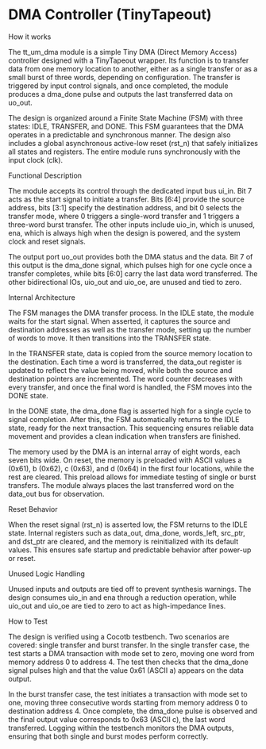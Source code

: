 <!---

This file is used to generate your project datasheet. Please fill in the information below and delete any unused
sections.

You can also include images in this folder and reference them in the markdown. Each image must be less than
512 kb in size, and the combined size of all images must be less than 1 MB.
-->

# DMA Controller (TinyTapeout)

How it works

The tt_um_dma module is a simple Tiny DMA (Direct Memory Access) controller designed with a TinyTapeout wrapper. Its function is to transfer data from one memory location to another, either as a single transfer or as a small burst of three words, depending on configuration. The transfer is triggered by input control signals, and once completed, the module produces a dma_done pulse and outputs the last transferred data on uo_out.

The design is organized around a Finite State Machine (FSM) with three states: IDLE, TRANSFER, and DONE. This FSM guarantees that the DMA operates in a predictable and synchronous manner. The design also includes a global asynchronous active-low reset (rst_n) that safely initializes all states and registers. The entire module runs synchronously with the input clock (clk).

Functional Description

The module accepts its control through the dedicated input bus ui_in. Bit 7 acts as the start signal to initiate a transfer. Bits [6:4] provide the source address, bits [3:1] specify the destination address, and bit 0 selects the transfer mode, where 0 triggers a single-word transfer and 1 triggers a three-word burst transfer. The other inputs include uio_in, which is unused, ena, which is always high when the design is powered, and the system clock and reset signals.

The output port uo_out provides both the DMA status and the data. Bit 7 of this output is the dma_done signal, which pulses high for one cycle once a transfer completes, while bits [6:0] carry the last data word transferred. The other bidirectional IOs, uio_out and uio_oe, are unused and tied to zero.

Internal Architecture

The FSM manages the DMA transfer process. In the IDLE state, the module waits for the start signal. When asserted, it captures the source and destination addresses as well as the transfer mode, setting up the number of words to move. It then transitions into the TRANSFER state.

In the TRANSFER state, data is copied from the source memory location to the destination. Each time a word is transferred, the data_out register is updated to reflect the value being moved, while both the source and destination pointers are incremented. The word counter decreases with every transfer, and once the final word is handled, the FSM moves into the DONE state.

In the DONE state, the dma_done flag is asserted high for a single cycle to signal completion. After this, the FSM automatically returns to the IDLE state, ready for the next transaction. This sequencing ensures reliable data movement and provides a clean indication when transfers are finished.

The memory used by the DMA is an internal array of eight words, each seven bits wide. On reset, the memory is preloaded with ASCII values a (0x61), b (0x62), c (0x63), and d (0x64) in the first four locations, while the rest are cleared. This preload allows for immediate testing of single or burst transfers. The module always places the last transferred word on the data_out bus for observation.

Reset Behavior

When the reset signal (rst_n) is asserted low, the FSM returns to the IDLE state. Internal registers such as data_out, dma_done, words_left, src_ptr, and dst_ptr are cleared, and the memory is reinitialized with its default values. This ensures safe startup and predictable behavior after power-up or reset.

Unused Logic Handling

Unused inputs and outputs are tied off to prevent synthesis warnings. The design consumes uio_in and ena through a reduction operation, while uio_out and uio_oe are tied to zero to act as high-impedance lines.

How to Test

The design is verified using a Cocotb testbench. Two scenarios are covered: single transfer and burst transfer. In the single transfer case, the test starts a DMA transaction with mode set to zero, moving one word from memory address 0 to address 4. The test then checks that the dma_done signal pulses high and that the value 0x61 (ASCII a) appears on the data output.

In the burst transfer case, the test initiates a transaction with mode set to one, moving three consecutive words starting from memory address 0 to destination address 4. Once complete, the dma_done pulse is observed and the final output value corresponds to 0x63 (ASCII c), the last word transferred. Logging within the testbench monitors the DMA outputs, ensuring that both single and burst modes perform correctly.
